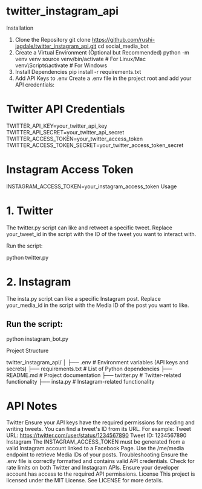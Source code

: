 # twitter_instagram_api

Installation
1. Clone the Repository
git clone  https://github.com/rushi-jagdale/twitter_instagram_api.git
cd social_media_bot
2. Create a Virtual Environment (Optional but Recommended)
python -m venv venv
source venv/bin/activate  # For Linux/Mac
venv\Scripts\activate     # For Windows
3. Install Dependencies
pip install -r requirements.txt
4. Add API Keys to .env
Create a .env file in the project root and add your API credentials:

# Twitter API Credentials
TWITTER_API_KEY=your_twitter_api_key
TWITTER_API_SECRET=your_twitter_api_secret
TWITTER_ACCESS_TOKEN=your_twitter_access_token
TWITTER_ACCESS_TOKEN_SECRET=your_twitter_access_token_secret

# Instagram Access Token
INSTAGRAM_ACCESS_TOKEN=your_instagram_access_token
Usage
# 1. Twitter 
The twitter.py script can like and retweet a specific tweet. Replace your_tweet_id in the script with the ID of the tweet you want to interact with.

Run the script:

python twitter.py

# 2. Instagram 
The insta.py script can like a specific Instagram post. Replace your_media_id in the script with the Media ID of the post you want to like.

## Run the script:

python instagram_bot.py

Project Structure

twitter_instagram_api/
│
├── .env                    # Environment variables (API keys and secrets)
├── requirements.txt        # List of Python dependencies
├── README.md               # Project documentation
├── twitter.py          # Twitter-related functionality
├── insta.py        # Instagram-related functionality

# API Notes
Twitter
Ensure your API keys have the required permissions for reading and writing tweets.
You can find a tweet's ID from its URL. For example:
Tweet URL: https://twitter.com/user/status/1234567890
Tweet ID: 1234567890
Instagram
The INSTAGRAM_ACCESS_TOKEN must be generated from a valid Instagram account linked to a Facebook Page.
Use the /me/media endpoint to retrieve Media IDs of your posts.
Troubleshooting
Ensure the .env file is correctly formatted and contains valid API credentials.
Check for rate limits on both Twitter and Instagram APIs.
Ensure your developer account has access to the required API permissions.
License
This project is licensed under the MIT License. See LICENSE for more details.









